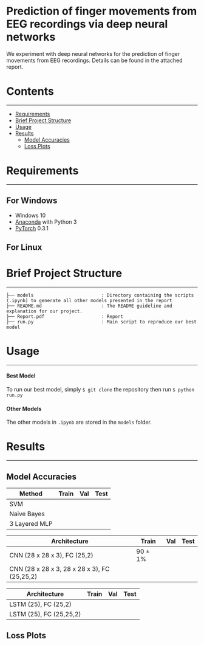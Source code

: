 # Prediction of finger movements from EEG recordings via deep neural networks

We experiment with deep neural networks for the prediction of finger movements from EEG recordings. Details can be found in the attached report.

# Contents
------------
  * [Requirements](#requirements)
  * [Brief Project Structure](#brief-project-structure)
  * [Usage](#usage)
  * [Results](#results)
    * [Model Accuracies](#model-accuracies)
    * [Loss Plots](#loss-plots)

# Requirements
------------
## For Windows

  * Windows 10
  * [Anaconda](https://www.anaconda.com/download/) with Python 3
  * [PyTorch](https://anaconda.org/peterjc123/pytorch) 0.3.1
  
## For Linux

# Brief Project Structure
------------

    ├── models                         : Directory containing the scripts (.ipynb) to generate all other models presented in the report
    ├── README.md                      : The README guideline and explanation for our project.
    ├── Report.pdf                     : Report
    ├── run.py                         : Main script to reproduce our best model

# Usage
------------

#### Best Model
To run our best model, simply `$ git clone` the repository then run `$ python run.py` 

#### Other Models
The other models in `.ipynb` are stored in the `models` folder. 

# Results
------------
## Model Accuracies

| **Method**  | **Train** | **Val** | **Test** |
| ------------- | ------------- | ------------- | ------------- |
| SVM | |   | |
| Naive Bayes | | | |
| 3 Layered MLP | | | |

| **Architecture**  | **Train** | **Val** | **Test** |
| ------------- | ------------- | ------------- | ------------- |
| CNN (28 x 28 x 3), FC (25,2) | 90 ± 1% | | |
| CNN (28 x 28 x 3, 28 x 28 x 3), FC (25,25,2) | | |  |

| **Architecture**  | **Train** | **Val** | **Test** |
| ------------- | ------------- | ------------- | ------------- |
| LSTM (25), FC (25,2) |  |  |  |
| LSTM (25), FC (25,25,2) |  | | |

## Loss Plots

